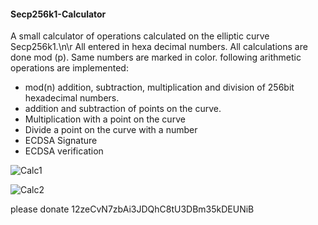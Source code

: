 #### Secp256k1-Calculator

A small calculator of operations calculated on the elliptic curve Secp256k1.\n\r
All entered in hexa decimal numbers.
All calculations are done mod (p).
Same numbers are marked in color.
following arithmetic operations are implemented:
- mod(n) addition, subtraction, multiplication and division of 256bit hexadecimal numbers.  
- addition and subtraction of points on the curve. 
- Multiplication with a point on the curve
- Divide a point on the curve with a number
- ECDSA Signature 
- ECDSA verification



![Calc1](https://user-images.githubusercontent.com/34688939/68996640-257c1d00-089d-11ea-960b-4a55e3ef7781.png)







![Calc2](https://user-images.githubusercontent.com/34688939/68996866-18146200-08a0-11ea-97f6-a23da9794d2a.png)

please donate 12zeCvN7zbAi3JDQhC8tU3DBm35kDEUNiB
